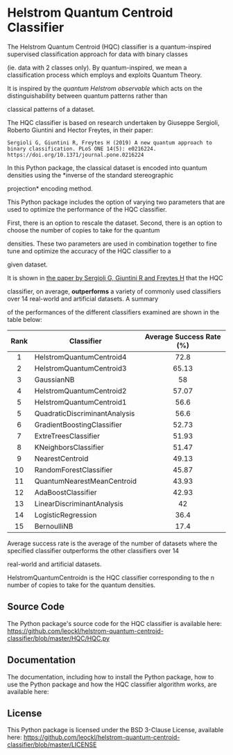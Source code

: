 # Helstrom Quantum Centroid Classifier
The Helstrom Quantum Centroid (HQC) classifier is a quantum-inspired supervised classification approach for data with binary classes 

(ie. data with 2 classes only). By quantum-inspired, we mean a classification process which employs and exploits Quantum Theory.

It is inspired by the *quantum Helstrom observable* which acts on the distinguishability between quantum patterns rather than 

classical patterns of a dataset.

The HQC classifier is based on research undertaken by Giuseppe Sergioli, Roberto Giuntini and Hector Freytes, in their paper:

    Sergioli G, Giuntini R, Freytes H (2019) A new quantum approach to binary classification. PLoS ONE 14(5): e0216224.
    https://doi.org/10.1371/journal.pone.0216224

In this Python package, the classical dataset is encoded into quantum densities using the *inverse of the standard stereographic 

projection* encoding method. 

This Python package includes the option of varying two parameters that are used to optimize the performance of the HQC classifier. 

First, there is an option to rescale the dataset. Second, there is an option to choose the number of copies to take for the quantum 

densities. These two parameters are used in combination together to fine tune and optimize the accuracy of the HQC classifier to a 

given dataset.

It is shown in [the paper by Sergioli G, Giuntini R and Freytes H](https://doi.org/10.1371/journal.pone.0216224) that the HQC 

classifier, on average, **outperforms** a variety of commonly used classifiers over 14 real-world and artificial datasets. A summary 

of the performances of the different classifiers examined are shown in the table below:

| Rank | Classifier                    | Average Success Rate (%) |
|:----:| ----------------------------- |:------------------------:|
| 1    | HelstromQuantumCentroid4      | 72.8                     |
| 2    | HelstromQuantumCentroid3      | 65.13                    |
| 3    | GaussianNB                    | 58                       |
| 4    | HelstromQuantumCentroid2      | 57.07                    |
| 5    | HelstromQuantumCentroid1      | 56.6                     |
| 5    | QuadraticDiscriminantAnalysis | 56.6                     |
| 6    | GradientBoostingClassifier    | 52.73                    |
| 7    | ExtreTreesClassifier          | 51.93                    |
| 8    | KNeighborsClassifier          | 51.47                    |
| 9    | NearestCentroid               | 49.13                    |
| 10   | RandomForestClassifier        | 45.87                    |
| 11   | QuantumNearestMeanCentroid    | 43.93                    |
| 12   | AdaBoostClassifier            | 42.93                    |
| 13   | LinearDiscriminantAnalysis    | 42                       |
| 14   | LogisticRegression            | 36.4                     |
| 15   | BernoulliNB                   | 17.4                     |

Average success rate is the average of the number of datasets where the specified classifier outperforms the other classifiers over 14 

real-world and artificial datasets.

HelstromQuantumCentroidn is the HQC classifier corresponding to the n number of copies to take for the quantum densities.

## Source Code
The Python package's source code for the HQC classifier is available here: 
https://github.com/leockl/helstrom-quantum-centroid-classifier/blob/master/HQC/HQC.py

## Documentation
The documentation, including how to install the Python package, how to use the Python package and how the HQC classifier algorithm works, are available here: 


## License
This Python package is licensed under the BSD 3-Clause License, available here: 
https://github.com/leockl/helstrom-quantum-centroid-classifier/blob/master/LICENSE
